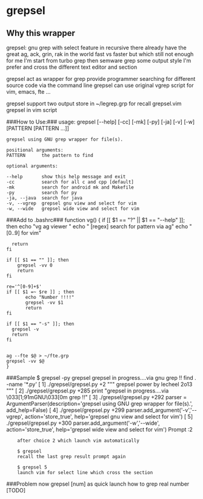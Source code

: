 # grepsel #

## Why this wrapper
grepsel: gnu grep with select feature in recursive 
there already have the great ag, ack, grin, rak in the world fast vs faster
but which still not enough for me I'm start from turbo grep then semware grep 
some output style I'm prefer and cross the different text editor and section

grepsel act as wrapper for grep provide programmer searching for different source code via the command line
grepsel can use original vgrep script for vim, emacs, fte ...

grepsel support two output store in ~/legrep.grp for recall
grepsel.vim grepsel in vim script

###How to Use:###
	usage: grepsel [--help] [-cc] [-mk] [-py] [-ja] [-v] [-w]
		[PATTERN [PATTERN ...]]
               
	grepsel using GNU grep wrapper for file(s).
               
	positional arguments:
	PATTERN      the pattern to find
                 
	optional arguments:

	--help       show this help message and exit
	-cc          search for all c and cpp [default]
	-mk          search for android mk and Makefile
	-py          search for py
	-ja, --java  search for java
	-v, --vgrep  grepsel gnu view and select for vim
	-w, --wide   grepsel wide view and select for vim

###Add to .bashrc###
    function vg()
    {
    if [[ $1 == "?" || $1 == "--help" ]]; then
      echo "vg         ag viewer " 
      echo "   [regex] search for pattern via ag"
      echo "   [0..9]  for vim"

      return
    fi

    if [[ $1 == "" ]]; then
        grepsel -vv 0
        return
    fi

    re='^[0-9]+$'
    if [[ $1 =~ $re ]] ; then
           echo "Number !!!!"
           grepsel -vv $1
           return
    fi

    if [[ $1 == "-s" ]]; then
      grepsel -v
      return
    fi


    ag --fte $@ > ~/fte.grp
    grepsel -vv $@
    }

###Sample
	$ grepsel -py grepsel
	grepsel in progress....via gnu grep !!
	find . -name '*.py'
	[  1] ./grepsel/grepsel.py +2 """  grepsel power by lecheel 2o13  """
	[  2] ./grepsel/grepsel.py +285     print "grepsel in progress....via \033[1;91mGNU\033[0m grep !!"
	[  3] ./grepsel/grepsel.py +292     parser = ArgumentParser(description='grepsel using GNU grep wrapper for file(s).', add_help=False)
	[  4] ./grepsel/grepsel.py +299     parser.add_argument('-v','--vgrep',  action='store_true', help='grepsel gnu view and select for vim')
	[  5] ./grepsel/grepsel.py +300     parser.add_argument('-w','--wide',  action='store_true', help='grepsel wide view and select for vim')
	Prompt :2
        
        after choice 2 which launch vim automatically 
        
        $ grepsel 
        recall the last grep result prompt again

        $ grepsel 5
        launch vim for select line which cross the section

###Problem
        now grepsel [num] as quick launch how to grep real number [TODO]
